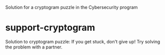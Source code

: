 Solution for a cryptogram puzzle in the Cybersecurity program
# support-cryptogram
Solution to cryptogram puzzle:
If you get stuck, don't give up! Try solving the problem with a partner.
